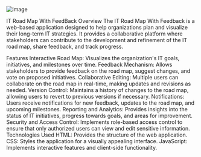 ![image](https://github.com/kt1275088/IT-Road-Map-With-FeedBack/assets/140021793/1cd986aa-5d8f-4182-8026-465a10fa0517)

IT Road Map With FeedBack
Overview
The IT Road Map With Feedback is a web-based application designed to help organizations plan and visualize their long-term IT strategies. It provides a collaborative platform where stakeholders can contribute to the development and refinement of the IT road map, share feedback, and track progress.

Features
Interactive Road Map: Visualizes the organization's IT goals, initiatives, and milestones over time.
Feedback Mechanism: Allows stakeholders to provide feedback on the road map, suggest changes, and vote on proposed initiatives.
Collaborative Editing: Multiple users can collaborate on the road map in real-time, making updates and revisions as needed.
Version Control: Maintains a history of changes to the road map, allowing users to revert to previous versions if necessary.
Notifications: Users receive notifications for new feedback, updates to the road map, and upcoming milestones.
Reporting and Analytics: Provides insights into the status of IT initiatives, progress towards goals, and areas for improvement.
Security and Access Control: Implements role-based access control to ensure that only authorized users can view and edit sensitive information.
Technologies Used
HTML: Provides the structure of the web application.
CSS: Styles the application for a visually appealing interface.
JavaScript: Implements interactive features and client-side functionality.
